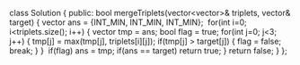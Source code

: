 class Solution {
public:
bool mergeTriplets(vector<vector<int>>& triplets, vector<int>& target) {
vector<int> ans = {INT_MIN, INT_MIN, INT_MIN};
​
for(int i=0; i<triplets.size(); i++) {
vector<int> tmp = ans;
bool flag = true;
​
for(int j=0; j<3; j++) {
tmp[j] = max(tmp[j], triplets[i][j]);
​
if(tmp[j] > target[j]) {
flag = false;
break;
}
}
​
if(flag) ans = tmp;
if(ans == target) return true;
}
return false;
}
};